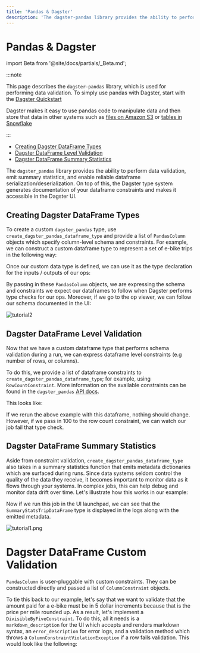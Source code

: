 ```yaml
---
title: 'Pandas & Dagster'
description: 'The dagster-pandas library provides the ability to perform data validation, emit summary statistics, and enable reliable dataframe serialization/deserialization.'
---
```


# Pandas & Dagster

import Beta from '@site/docs/partials/\_Beta.md';

<Beta />

:::note

This page describes the `dagster-pandas` library, which is used for performing data validation. To simply use pandas with Dagster, start with the [Dagster Quickstart](/getting-started/quickstart)

Dagster makes it easy to use pandas code to manipulate data and then store
that data in other systems such as [files on Amazon S3](/api/libraries/dagster-aws#dagster_aws.s3.s3_pickle_io_manager) or [tables in Snowflake](/integrations/libraries/snowflake/using-snowflake-with-dagster)

:::

- [Creating Dagster DataFrame Types](#creating-dagster-dataframe-types)
- [Dagster DataFrame Level Validation](#dagster-dataframe-level-validation)
- [Dagster DataFrame Summary Statistics](#dagster-dataframe-summary-statistics)

The `dagster_pandas` library provides the ability to perform data validation, emit summary statistics, and enable reliable dataframe serialization/deserialization. On top of this, the Dagster type system generates documentation of your dataframe constraints and makes it accessible in the Dagster UI.

## Creating Dagster DataFrame Types

To create a custom `dagster_pandas` type, use `create_dagster_pandas_dataframe_type` and provide a list of `PandasColumn` objects which specify column-level schema and constraints. For example, we can construct a custom dataframe type to represent a set of e-bike trips in the following way:

<CodeExample
  path="docs_snippets/docs_snippets/legacy/dagster_pandas_guide/core_trip.py"
  startAfter="start_core_trip_marker_0"
  endBefore="end_core_trip_marker_0"
/>

Once our custom data type is defined, we can use it as the type declaration for the inputs / outputs of our ops:

<CodeExample
  path="docs_snippets/docs_snippets/legacy/dagster_pandas_guide/core_trip.py"
  startAfter="start_core_trip_marker_1"
  endBefore="end_core_trip_marker_1"
/>

By passing in these `PandasColumn` objects, we are expressing the schema and constraints we expect our dataframes to follow when Dagster performs type checks for our ops. Moreover, if we go to the op viewer, we can follow our schema documented in the UI:

![tutorial2](/images/integrations/pandas/tutorial2.png)

## Dagster DataFrame Level Validation

Now that we have a custom dataframe type that performs schema validation during a run, we can express dataframe level constraints (e.g number of rows, or columns).

To do this, we provide a list of dataframe constraints to `create_dagster_pandas_dataframe_type`; for example, using `RowCountConstraint`. More information on the available constraints can be found in the `dagster_pandas` [API docs](/api/libraries/dagster-pandas).

This looks like:

<CodeExample
  path="docs_snippets/docs_snippets/legacy/dagster_pandas_guide/shape_constrained_trip.py"
  startAfter="start_create_type"
  endBefore="end_create_type"
/>

If we rerun the above example with this dataframe, nothing should change. However, if we pass in 100 to the row count constraint, we can watch our job fail that type check.

## Dagster DataFrame Summary Statistics

Aside from constraint validation, `create_dagster_pandas_dataframe_type` also takes in a summary statistics function that emits metadata dictionaries which are surfaced during runs. Since data systems seldom control the quality of the data they receive, it becomes important to monitor data as it flows through your systems. In complex jobs, this can help debug and monitor data drift over time. Let's illustrate how this works in our example:

<CodeExample
  path="docs_snippets/docs_snippets/legacy/dagster_pandas_guide/summary_stats.py"
  startAfter="start_summary"
  endBefore="end_summary"
/>

Now if we run this job in the UI launchpad, we can see that the `SummaryStatsTripDataFrame` type is displayed in the logs along with the emitted metadata.

![tutorial1.png](/images/integrations/pandas/tutorial1.png)

# Dagster DataFrame Custom Validation

`PandasColumn` is user-pluggable with custom constraints. They can be constructed directly and passed a list of `ColumnConstraint` objects.

To tie this back to our example, let's say that we want to validate that the amount paid for a e-bike must be in 5 dollar increments because that is the price per mile rounded up. As a result, let's implement a `DivisibleByFiveConstraint`. To do this, all it needs is a `markdown_description` for the UI which accepts and renders markdown syntax, an `error_description` for error logs, and a validation method which throws a `ColumnConstraintViolationException` if a row fails validation. This would look like the following:

<CodeExample
  path="docs_snippets/docs_snippets/legacy/dagster_pandas_guide/custom_column_constraint.py"
  startAfter="start_custom_col"
  endBefore="end_custom_col"
/>
